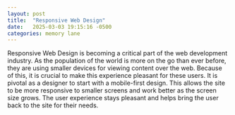 ```yaml
---
layout: post
title:  "Responsive Web Design"
date:   2025-03-03 19:15:16 -0500
categories: memory lane
---
```

Responsive Web Design is becoming a critical part of the web development industry. As the population of the world is more on the go than ever before, they are using smaller devices for viewing content over the web. Because of this, it is crucial to make this experience pleasant for these users. It is pivotal as a designer to start with a mobile-first design. This allows the site to be more responsive to smaller screens and work better as the screen size grows. The user experience stays pleasant and helps bring the user back to the site for their needs. 
